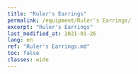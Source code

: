 ```yaml
---
title: "Ruler's Earrings"
permalink: /equipment/Ruler's Earrings/
excerpt: "Ruler's Earrings"
last_modified_at: 2021-01-26
lang: en
ref: "Ruler's Earrings.md"
toc: false
classes: wide
---
```


